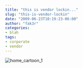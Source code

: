 ```yaml
---
title: "this is vendor lockin..."
slug: "this-is-vendor-lockin"
date: "2009-06-23T10:19:23-06:00"
author: "fak3r"
categories:
- blah
tags:
- corporate
- vendor
---
```


![home_cartoon_1](http://fak3r.com/wp-content/uploads/2009/06/home_cartoon_1.gif)
